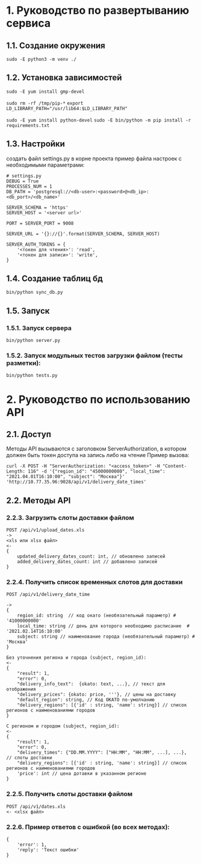 # 1. Руководство по развертыванию сервиса
## 1.1. Создание окружения
```sudo -E python3 -m venv ./```

## 1.2. Установка зависимостей
```sudo -E yum install gmp-devel```
 
```sudo rm -rf /tmp/pip-*```
```export LD_LIBRARY_PATH="/usr/lib64:$LD_LIBRARY_PATH"```

```sudo -E yum install python-devel```
```sudo -E bin/python -m pip install -r requirements.txt```


## 1.3. Настройки
создать файл settings.py в корне проекта
пример файла настроек с необходимыми параметрами:

```
# settings.py
DEBUG = True
PROCESSES_NUM = 1
DB_PATH = 'postgresql://<db-user>:<password>@<db_ip>:<db_port>/<db_name>'

SERVER_SCHEMA = 'https'
SERVER_HOST = '<server url>'

PORT = SERVER_PORT = 9008

SERVER_URL = '{}://{}'.format(SERVER_SCHEMA, SERVER_HOST)

SERVER_AUTH_TOKENS = {
    '<токен для чтения>': 'read',
    '<токен для записи>': 'write',
}
```

## 1.4. Создание таблиц бд
```bin/python sync_db.py```

## 1.5. Запуск

### 1.5.1. Запуск сервера
```bin/python server.py```
### 1.5.2. Запуск модульных тестов загрузки файлом (тесты разметки):
```bin/python tests.py```

# 2. Руководство по использованию API
## 2.1. Доступ
Методы API вызываются с заголовком ServerAuthorization, в котором должен быть токен доступа на запись либо на чтение
Пример вызова:
```
curl -X POST -H "ServerAuthorization: "<access_token>" -H "Content-Length: 116" -d '{"region_id": "45000000000", "local_time": "2021.04.01T16:10:00", "subject": "Москва"}' 'http://10.77.35.96:9028/api/v1/delivery_date_times'
```

## 2.2. Методы API

### 2.2.3. Загрузить слоты доставки файлом
```
POST /api/v1/upload_dates.xls
->
<xls или xlsx файл>
<-
{
    updated_delivery_dates_count: int, // обновлено записей
    added_delivery_dates_count: int // добавлено записей
}
```

### 2.2.4. Получить список временных слотов для доставки
```
POST /api/v1/delivery_date_time

->
{
    region_id: string  // код окато (необязательный параметр) # '41000000000'
    local_time: string // день для которого необходимо расписание  # '2021.02.14T16:10:00'
    subject: string // наименование города (необязательный параметр) # 'Москва'
}

Без уточнения региона и города (subject, region_id):
<- 
{
    "result": 1,
    "error": 0,
    "delivery_info_text":  {okato: text, ...}, // текст для отображения
    "delivery_prices": {okato: price, '''}, // цены на доставку
    "default_region": string, // Код ОКАТО по-умолчанию
    "delivery_regions": [{'id' : string, 'name': string}] // список регионов с наименованиями городов
}

С регионом и городом (subject, region_id):
<-
{
    "result": 1,
    "error": 0,
    "delivery_times": {"DD.MM.YYYY": ["HH:MM", "HH:MM", ...], ...},  // cлоты доставки
    "delivery_regions": [{'id' : string, 'name': string}] // список регионов с наименованиями городов
    'price': int // цена дотавки в указанном регионе
}
```

### 2.2.5. Получить слоты доставки файлом
```
POST /api/v1/dates.xls
<- <xlsx файл>
```

### 2.2.6. Пример ответов с ошибкой (во всех методах):
```
{
    'error': 1,
    'reply': 'Текст ошибки'
}
```
